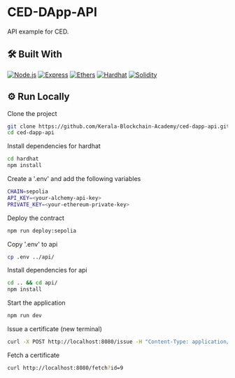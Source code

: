# CED-DApp-API

API example for CED.

## 🛠 Built With

[![Node.js](https://img.shields.io/badge/node.js-olivedrab?style=for-the-badge&logo=node.js&logoColor=white)](https://nodejs.org/en/)
[![Express](https://img.shields.io/badge/express-olivedrab?style=for-the-badge&logo=express&logoColor=white)](https://expressjs.com/)
[![Ethers](https://img.shields.io/badge/ethers-darkslategray?style=for-the-badge&logo=ethereum&logoColor=white)](https://docs.ethers.org/v6/)
[![Hardhat](https://img.shields.io/badge/hardhat-darkslategray?style=for-the-badge&logo=ethereum&logoColor=white)](https://hardhat.org/)
[![Solidity](https://img.shields.io/badge/solidity-sienna?style=for-the-badge&logo=solidity&logoColor=white)](https://soliditylang.org/)

## ⚙️ Run Locally

Clone the project

```bash
git clone https://github.com/Kerala-Blockchain-Academy/ced-dapp-api.git
cd ced-dapp-api
```

Install dependencies for hardhat

```bash
cd hardhat
npm install
```

Create a '.env' and add the following variables

```bash
CHAIN=sepolia
API_KEY=<your-alchemy-api-key>
PRIVATE_KEY=<your-ethereum-private-key>
```

Deploy the contract

```bash
npm run deploy:sepolia
```

Copy '.env' to api

```bash
cp .env ../api/
```

Install dependencies for api

```bash
cd .. && cd api/
npm install
```

Start the application

```bash
npm run dev
```

Issue a certificate (new terminal)

```bash
curl -X POST http://localhost:8080/issue -H "Content-Type: application/json" -d '{"id": 9, "name": "Langley", "course": "9th Agency", "grade": "S", "date": "N.F. 79"}'
```

Fetch a certificate

```bash
curl http://localhost:8080/fetch?id=9
```
